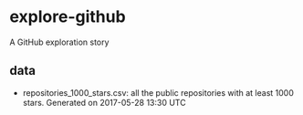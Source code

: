 # explore-github

A GitHub exploration story

## data

- repositories_1000_stars.csv: all the public repositories with at least 1000 stars. Generated on 2017-05-28 13:30 UTC
